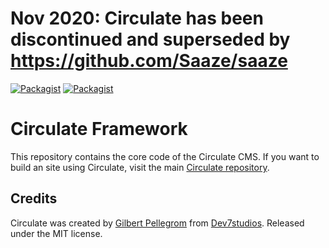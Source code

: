 # Nov 2020: Circulate has been discontinued and superseded by https://github.com/Saaze/saaze

[![Packagist](https://img.shields.io/packagist/v/CirculateCMS/framework.svg)](https://packagist.org/packages/circulatecms/framework) [![Packagist](https://img.shields.io/packagist/dt/CirculateCMS/framework.svg)](https://packagist.org/packages/circulatecms/framework)

# Circulate Framework

This repository contains the core code of the Circulate CMS. If you want to build an site using Circulate, visit the main [Circulate repository](https://github.com/CirculateCMS/circulate).

## Credits

Circulate was created by [Gilbert Pellegrom](https://gilbitron.me) from [Dev7studios](https://dev7studios.co). Released under the MIT license.
